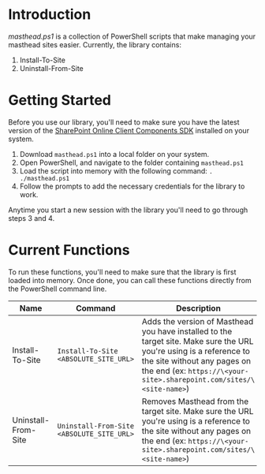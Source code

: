 # Introduction
_masthead.ps1_ is a collection of PowerShell scripts that make managing your masthead sites easier. Currently, the library contains:
  1. Install-To-Site
  2. Uninstall-From-Site

# Getting Started
Before you use our library, you'll need to make sure you have the latest version of the [SharePoint Online Client Components SDK](https://www.microsoft.com/en-ca/download/details.aspx?id=42038) installed on your system.

1. Download `masthead.ps1` into a local folder on your system.
2. Open PowerShell, and navigate to the folder containing `masthead.ps1`
3. Load the script into memory with the following command: `. ./masthead.ps1`
4. Follow the prompts to add the necessary credentials for the library to work.

Anytime you start a new session with the library you'll need to go through steps 3 and 4.

# Current Functions

To run these functions, you'll need to make sure that the library is first loaded into memory. Once done, you can call these functions directly from the PowerShell command line.

|Name | Command | Description|
|-----|---------|------------|
|Install-To-Site | `Install-To-Site <ABSOLUTE_SITE_URL>` | Adds the version of Masthead you have installed to the target site. Make sure the URL you're using is a reference to the site without any pages on the end (ex: `https://\<your-site>.sharepoint.com/sites/\<site-name>`) |
|Uninstall-From-Site | `Uninstall-From-Site <ABSOLUTE_SITE_URL>` | Removes Masthead from the target site. Make sure the URL you're using is a reference to the site without any pages on the end (ex: `https://\<your-site>.sharepoint.com/sites/\<site-name>`) |
